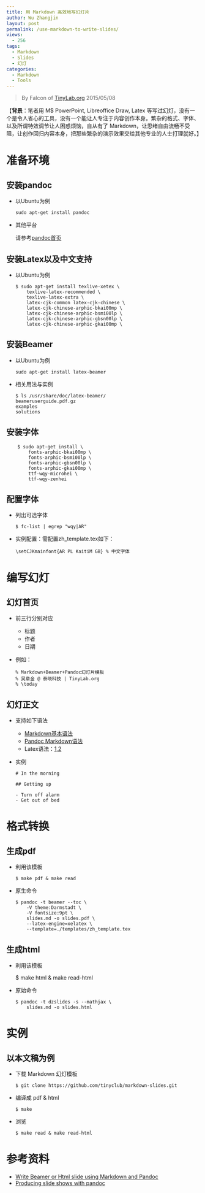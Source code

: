 ```yaml
---
title: 用 Markdown 高效地写幻灯片
author: Wu Zhangjin
layout: post
permalink: /use-markdown-to-write-slides/
views:
  - 256
tags:
  - Markdown
  - Slides
  - 幻灯
categories:
  - Markdown
  - Tools
---
```


> By Falcon of [TinyLab.org][1]
> 2015/05/08

【**背景**：笔者用 M$ PowerPoint, Libreoffice Draw, Latex 等写过幻灯，没有一个是令人省心的工具，没有一个能让人专注于内容创作本身。繁杂的格式、字体、以及所谓特效调节让人困惑烦恼，自从有了 Markdown，让思绪自由流畅不受阻，让创作回归内容本身，把那些繁杂的演示效果交给其他专业的人士打理就好。】


# 准备环境

## 安装pandoc

  * 以Ubuntu为例

        sudo apt-get install pandoc


  * 其他平台

    请参考[pandoc首页][2]

## 安装Latex以及中文支持

  * 以Ubuntu为例

        $ sudo apt-get install texlive-xetex \
            texlive-latex-recommended \
            texlive-latex-extra \
            latex-cjk-common latex-cjk-chinese \
            latex-cjk-chinese-arphic-bkai00mp \
            latex-cjk-chinese-arphic-bsmi00lp \
            latex-cjk-chinese-arphic-gbsn00lp \
            latex-cjk-chinese-arphic-gkai00mp \


## 安装Beamer

  * 以Ubuntu为例

        sudo apt-get install latex-beamer


  * 相关用法与实例

        $ ls /usr/share/doc/latex-beamer/
        beameruserguide.pdf.gz
        examples
        solutions


## 安装字体

        $ sudo apt-get install \
            fonts-arphic-bkai00mp \
            fonts-arphic-bsmi00lp \
            fonts-arphic-gbsn00lp \
            fonts-arphic-gkai00mp \
            ttf-wqy-microhei \
            ttf-wqy-zenhei


## 配置字体

  * 列出可选字体

        $ fc-list | egrep "wqy|AR"


  * 实例配置：需配置zh_template.tex如下：

        \setCJKmainfont{AR PL KaitiM GB} % 中文字体


# 编写幻灯

## 幻灯首页

  * 前三行分别对应

      * 标题
      * 作者
      * 日期

  * 例如：

        % Markdown+Beamer+Pandoc幻灯片模板
        % 吴章金 @ 泰晓科技 | TinyLab.org
        % \today


## 幻灯正文

  * 支持如下语法

      * [Markdown基本语法][3]
      * [Pandoc Markdown语法][4]
      * Latex语法：[1][5],[2][6]

  * 实例

        # In the morning

        ## Getting up

        - Turn off alarm
        - Get out of bed


# 格式转换

## 生成pdf

  * 利用该模板

        $ make pdf & make read


  * 原生命令

        $ pandoc -t beamer --toc \
            -V theme:Darmstadt \
            -V fontsize:9pt \
            slides.md -o slides.pdf \
            --latex-engine=xelatex \
            --template=./templates/zh_template.tex


## 生成html

  * 利用该模板

    $ make html & make read-html

  * 原始命令

        $ pandoc -t dzslides -s --mathjax \
            slides.md -o slides.html


# 实例

## 以本文稿为例

  * 下载 Markdown 幻灯模板

        $ git clone https://github.com/tinyclub/markdown-slides.git


  * 编译成 pdf & html

        $ make


  * 浏览

        $ make read & make read-html


# 参考资料


  * [Write Beamer or Html slide using Markdown and Pandoc][7]
  * [Producing slide shows with pandoc][8]





 [1]: http://tinylab.org
 [2]: http://johnmacfarlane.net/pandoc/installing.html
 [3]: http://wowubuntu.com/markdown/
 [4]: http://johnmacfarlane.net/pandoc/demo/example9/pandocs-markdown.html
 [5]: http://www.maths.tcd.ie/~dwilkins/LaTeXPrimer/
 [6]: http://latex-project.org/guides/
 [7]: https://github.com/herrkaefer/herrkaefer.github.io/blob/master/_posts/2013-12-17-write-beamer-or-html-slide-using-markown-and-pandoc.markdown
 [8]: http://johnmacfarlane.net/pandoc/README.html#producing-slide-shows-with-pandoc
